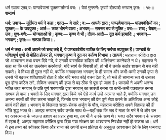  

धर्म उवाच एतद् व: पाण्डवेयानां युक्तमार्ताभयं वच: । येषां गुणगणै: कृष्णो दौत्यादौ भगवान् कृत: ॥ १७॥ **शब्दार्थ** 

**धर्म: उवाच—** **मूर्तिमंत धर्म ने कहा** **; एतत्—** **ये सारे** **; व:—** **आपके द्वारा** **; पाण्डवेयानाम्—** **पांडववंशियों का** **; युक्तम्—** **के** **उपयुक्त** **; आर्त—** **कष्ट भोगने वाला** **; अभयम्—** **समस्त भय से मुक्ति** **; वच:—** **शब्द** **; येषाम्—** **उन** **; गुण-गणै:—** **योग्यताओं से** **;** **कृष्ण:—** **कृष्ण ने भी** **; दौत्य-आदौ—** **दूत कर्म इत्यादि** **.; भगवान्—** **भगवान्** **; कृत:—** **सश्पन्न किया।** **.** 

**धर्म ने कहा : अभी आपने जो शब्द कहे हैं, वे पाण्डववंशीय व्यक्ति के लिए सर्वथा उपयुक्त** **हैं। पाण्डवों के भक्तिपूर्ण गुणों से मोहित होकर ही, भगवान् कृष्ण ने दूत का कर्तव्य निभाया।** **तात्पर्य** : महाराज परीक्षित द्वारा जो आश्वासन तथा वचन दिये गये, वे उनकी वास्तविक शकि्त की अतिरंजना करनेवाले न थे। महाराज ने कहा था कि धर्म का उल्लंघन करनेवाले, यदि स्वर्ग के निवासी हों, तो भी वे उनके कठोर शासन से बच नहीं सकते। वे मिथ्या ही गॢवत नहीं थे, क्योंकि भगवद्भक्त भगवान् के ही समान और कभी-कभी उनकी कृपा से उनसे भी बढ़कर शक्तिशाली होता है और यदि भक्त कोई वचन देता है, तो भले ही सामान्य रूप से उसका पूरा होना कठिन लगे, लेकिन भगवान् की कृपा से वह ठीक से पूरा हो जाता है। पाण्डवों ने अपनी अनन्य भक्ति तथा भगवान् के प्रति पूर्ण शरणागति द्वारा भगवान् का सारथी बनना या कभी-कभी पत्रवाहक बनना सश्भव हो पाया। भक्तों के लिए भगवान् द्वारा किये गये ऐसे कार्य उन्हें अत्यन्त भाते हैं, क्योंकि भगवान् उन अनन्य भक्तों की सेवा करना चाहते हैं, जिनके पास भगवान् की प्रेम पूर्ण सेवा करने के अतिरिक्त अन्य कोई कार्य नहीं होता। भगवान् के विलयात सखा-सेवक अर्जुन के पौत्र, महाराज परीक्षित अपने पितामह की ही भाँति शुद्ध भक्त थे। अतएव भगवान् सदैव उनके साथ थे—यहाँ तक कि जब वे माता के गर्भ में थे और उन पर अश्वत्थामा के ज्वलन्त ब्रह्माष का प्रहार हुआ था, तब भी वे उनके साथ थे। भक्त सदैव भगवान् के संरक्षण में रहता है, अतएव महाराज परीक्षित द्वारा दिया गया संरक्षण का आश्वासन निरर्थक नहीं हो सकता था। धर्म ने इस तथ्य को स्वीकार किया और राजा को अपनी उच्च प्रतिष्ठा के अनुकूल आश्वासन देने के लिए धन्यवाद दिया। 